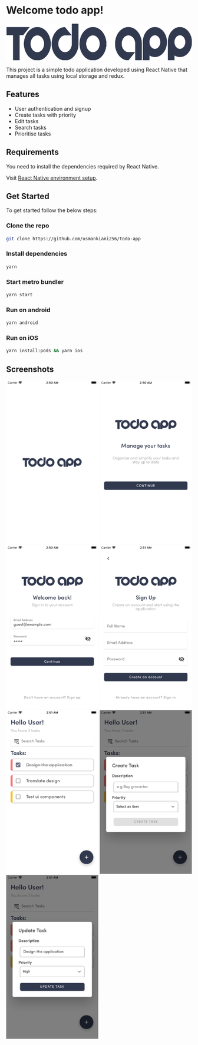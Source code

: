 
# Welcome todo app!
<center>
<img src="https://github.com/usmankiani256/todo-app/blob/main/App/Assets/screenshots/banner.png" width="600" height="100" />
</center>

This project is a simple todo application developed using React Native that manages all tasks using local storage and redux.

## Features

 - User authentication and signup
 - Create tasks with priority
 - Edit tasks
 - Search tasks
 - Prioritise tasks
 
## Requirements
 
 You need to install the dependencies required by React Native.

Visit [React Native environment setup](https://reactnative.dev/docs/environment-setup).

## Get Started

To get started follow the below steps:

### Clone the repo

```bash
git clone https://github.com/usmankiani256/todo-app
```

### Install dependencies
```bash
yarn
```

### Start metro bundler

 
```bash
yarn start
```

### Run on android

```bash
yarn android
```

### Run on iOS

```bash
yarn install:pods && yarn ios
```

## Screenshots


<div style="content:""; clear: both; display: table;">

<img src="https://github.com/usmankiani256/todo-app/blob/main/App/Assets/screenshots/1.%20Splash.png" width="250" height="445" />
<img src="https://github.com/usmankiani256/todo-app/blob/main/App/Assets/screenshots/2.%20Welcome.png" width="250" height="445" />
<img src="https://github.com/usmankiani256/todo-app/blob/main/App/Assets/screenshots/3.%20Sign%20In.png" width="250" height="445" />
<img src="https://github.com/usmankiani256/todo-app/blob/main/App/Assets/screenshots/4.%20Sign%20Up.png" width="250" height="445" />
<img src="https://github.com/usmankiani256/todo-app/blob/main/App/Assets/screenshots/5.%20Home.png" width="250" height="445" />
<img src="https://github.com/usmankiani256/todo-app/blob/main/App/Assets/screenshots/6.%20Create%20Task.png" width="250" height="445" />
<img src="https://github.com/usmankiani256/todo-app/blob/main/App/Assets/screenshots/7.%20Update%20Task.png" width="250" height="445" />

</div>


